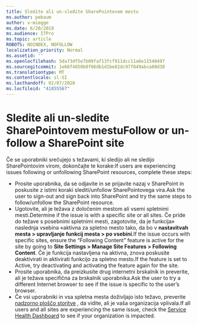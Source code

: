 ```yaml
---
title: Sledite ali un-sledite SharePointovem mestu
ms.author: pebaum
author: v-miegge
ms.date: 6/20/2019
ms.audience: ITPro
ms.topic: article
ROBOTS: NOINDEX, NOFOLLOW
localization_priority: Normal
ms.assetid: ''
ms.openlocfilehash: 5da73df5e7b09faf13fcf911dcc11a6e11540497
ms.sourcegitcommit: 1e66f4850b0f06db1d1be82dc97f849abca80d38
ms.translationtype: MT
ms.contentlocale: sl-SI
ms.lasthandoff: 02/07/2020
ms.locfileid: "41855567"
---
```

# <a name="follow-or-un-follow-a-sharepoint-site"></a><span data-ttu-id="7ff41-102">Sledite ali un-sledite SharePointovem mestu</span><span class="sxs-lookup"><span data-stu-id="7ff41-102">Follow or un-follow a SharePoint site</span></span>

<span data-ttu-id="7ff41-103">Če se uporabniki srečujejo s težavami, ki sledijo ali ne sledijo SharePointovim virom, dokončajte te korake:</span><span class="sxs-lookup"><span data-stu-id="7ff41-103">If users are experiencing issues following or unfollowing SharePoint resources, complete these steps:</span></span>

* <span data-ttu-id="7ff41-104">Prosite uporabnika, da se odjavite in se prijavite nazaj v SharePoint in poskusite z istimi koraki slediti/unfollow SharePointovega vira.</span><span class="sxs-lookup"><span data-stu-id="7ff41-104">Ask the user to sign-out and sign back into SharePoint and try the same steps to follow/unfollow the SharePoint resource.</span></span>
* <span data-ttu-id="7ff41-105">Ugotovite, ali je težava z določenim mestom ali vsemi spletnimi mesti.</span><span class="sxs-lookup"><span data-stu-id="7ff41-105">Determine if the issue is with a specific site or all sites.</span></span> <span data-ttu-id="7ff41-106">Če pride do težave s posebnimi spletnimi mesti, zagotovite, da je funkcija» naslednja vsebina «aktivna za spletno mesto tako, da bo v **nastavitvah mesta > upravljanje funkcij mesta > po vsebini**.</span><span class="sxs-lookup"><span data-stu-id="7ff41-106">If the issue occurs with specific sites, ensure the “Following Content” feature is active for the site by going to **Site Settings > Manage Site Features > Following Content**.</span></span> <span data-ttu-id="7ff41-107">Če je funkcija nastavljena na aktivna, znova poskusite deaktivirati in aktivirati funkcijo za spletno mesto.</span><span class="sxs-lookup"><span data-stu-id="7ff41-107">If the feature is set to Active, try deactivating and activating the feature again for the site.</span></span>
* <span data-ttu-id="7ff41-108">Prosite uporabnika, da preizkusite drug internetni brskalnik in preverite, ali je težava specifična za brskalnik uporabnika.</span><span class="sxs-lookup"><span data-stu-id="7ff41-108">Ask the user to try a different Internet browser to see if the issue is specific to the user’s browser.</span></span>
* <span data-ttu-id="7ff41-109">Če vsi uporabniki in vsa spletna mesta doživljajo isto težavo, preverite [nadzorno ploščo storitve](https://admin.microsoft.com/AdminPortal/Home#/servicehealth) , da vidite, ali je vaša organizacija vplivala.</span><span class="sxs-lookup"><span data-stu-id="7ff41-109">If all users and all sites are experiencing the same issue, check the [Service Health Dashboard](https://admin.microsoft.com/AdminPortal/Home#/servicehealth) to see if your organization is impacted.</span></span>

